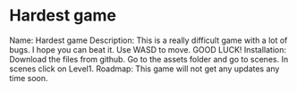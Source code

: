 # Hardest game
Name:
Hardest game
Description:
This is a really difficult game with a lot of bugs. I hope you can beat it. Use WASD to move. GOOD LUCK!
Installation:
Download the files from github. Go to the assets folder and go to scenes. In scenes click on Level1.
Roadmap:
This game will not get any updates any time soon.

